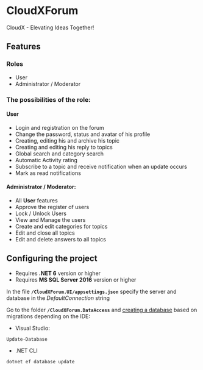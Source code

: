 # CloudXForum
CloudX - Elevating Ideas Together!

## Features

### Roles

- User
- Administrator / Moderator

### The possibilities of the role:

#### User
- Login and registration on the forum
- Change the password, status and avatar of his profile
- Creating, editing his and archive his topic
- Creating and editing his reply to topics
- Global search and category search
- Automatic Activity rating
- Subscribe to a topic and receive notification when an update occurs
- Mark as read notifications

#### Administrator / Moderator:
- All **User** features
- Approve the register of users
- Lock / Unlock Users
- View and Manage the users
- Create and edit categories for topics
- Edit and close all topics
- Edit and delete answers to all topics

## Configuring the project

- Requires **.NET 6** version or higher
- Requires **MS SQL Server 2016** version or higher

In the file **```/CloudXForum.UI/appsettings.json```** specify the server and database in the *DefaultConnection* string

Go to the folder **```/CloudXForum.DataAccess```** and [creating a database](https://docs.microsoft.com/en-us/ef/core/managing-schemas/migrations ) based on migrations depending on the IDE:
- Visual Studio:
```
Update-Database
```
- .NET CLI
```
dotnet ef database update
```